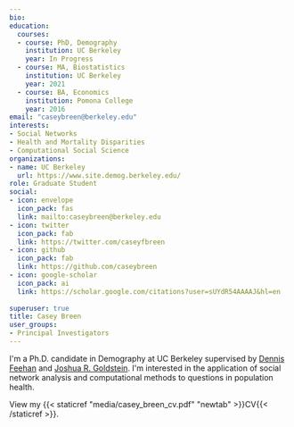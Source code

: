 ```yaml
---
bio: 
education:
  courses:
  - course: PhD, Demography
    institution: UC Berkeley
    year: In Progress
  - course: MA, Biostatistics
    institution: UC Berkeley 
    year: 2021
  - course: BA, Economics 
    institution: Pomona College
    year: 2016
email: "caseybreen@berkeley.edu"
interests:
- Social Networks
- Health and Mortality Disparities
- Computational Social Science
organizations:
- name: UC Berkeley
  url: https://www.site.demog.berkeley.edu/
role: Graduate Student
social:
- icon: envelope
  icon_pack: fas
  link: mailto:caseybreen@berkeley.edu
- icon: twitter
  icon_pack: fab
  link: https://twitter.com/caseyfbreen
- icon: github
  icon_pack: fab
  link: https://github.com/caseybreen
- icon: google-scholar
  icon_pack: ai
  link: https://scholar.google.com/citations?user=sUYdR54AAAAJ&hl=en
  
superuser: true
title: Casey Breen
user_groups:
- Principal Investigators
---
```


I'm a Ph.D. candidate in Demography at UC Berkeley supervised by [Dennis Feehan](https://dennisfeehan.org/) and [Joshua R. Goldstein](https://jrgoldstein.com/). I'm interested in the application of social network analysis and computational methods to questions in population health. 

View my {{< staticref "media/casey_breen_cv.pdf" "newtab" >}}CV{{< /staticref >}}.
